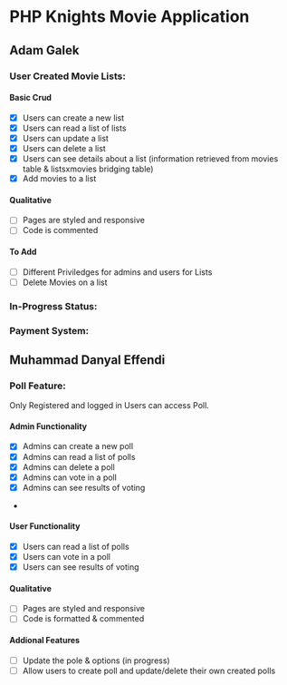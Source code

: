 # PHP Knights Movie Application

## Adam Galek

### User Created Movie Lists:

#### Basic Crud
- [x] Users can create a new list
- [x] Users can read a list of lists
- [x] Users can update a list
- [x] Users can delete a list
- [x] Users can see details about a list (information retrieved from movies table & listsxmovies bridging table)
- [X] Add movies to a list

#### Qualitative
- [ ] Pages are styled and responsive
- [ ] Code is commented

#### To Add
- [ ] Different Priviledges for admins and users for Lists
- [ ] Delete Movies on a list

### In-Progress Status:

### Payment System:




## Muhammad Danyal Effendi

### Poll Feature:
Only Registered and logged in Users can access Poll.

#### Admin Functionality
- [x] Admins can create a new poll
- [x] Admins can read a list of polls
- [x] Admins can delete a poll
- [x] Admins can vote in a poll
- [x] Admins can see results of voting
-
#### User Functionality
- [x] Users can read a list of polls
- [x] Users can vote in a poll
- [x] Users can see results of voting

#### Qualitative
- [ ] Pages are styled and responsive
- [ ] Code is formatted & commented

#### Addional Features
- [ ] Update the pole & options (in progress)
- [ ] Allow users to create poll and update/delete their own created polls
